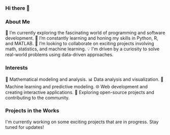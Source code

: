 ### Hi there 👋

### About Me
🔭 I’m currently exploring the fascinating world of programming and software development.
🌱 I’m constantly learning and honing my skills in Python, R, and MATLAB.
👯 I’m looking to collaborate on exciting projects involving math, statistics, and machine learning.
💡 I'm driven by a curiosity to solve real-world problems using data-driven approaches.

### Interests
🧮 Mathematical modeling and analysis.
📊 Data analysis and visualization.
🤖 Machine learning and predictive modeling.
🌐 Web development and creating interactive applications.
🌱 Exploring open-source projects and contributing to the community.

### Projects in the Works
I'm currently working on some exciting projects that are in progress. Stay tuned for updates!
